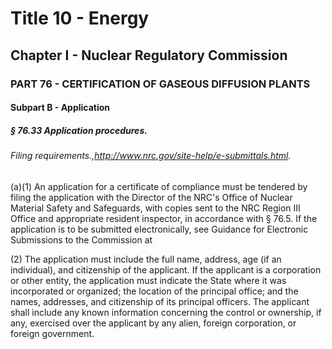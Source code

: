
# Title 10 - Energy
## Chapter I - Nuclear Regulatory Commission
### PART 76 - CERTIFICATION OF GASEOUS DIFFUSION PLANTS
#### Subpart B - Application
##### § 76.33 Application procedures.
###### Filing requirements.,http://www.nrc.gov/site-help/e-submittals.html.

(a)(1) An application for a certificate of compliance must be tendered by filing the application with the Director of the NRC's Office of Nuclear Material Safety and Safeguards, with copies sent to the NRC Region III Office and appropriate resident inspector, in accordance with § 76.5. If the application is to be submitted electronically, see Guidance for Electronic Submissions to the Commission at

(2) The application must include the full name, address, age (if an individual), and citizenship of the applicant. If the applicant is a corporation or other entity, the application must indicate the State where it was incorporated or organized; the location of the principal office; and the names, addresses, and citizenship of its principal officers. The applicant shall include any known information concerning the control or ownership, if any, exercised over the applicant by any alien, foreign corporation, or foreign government.
